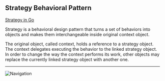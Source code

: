 ## Strategy Behavioral Pattern

[Strategy in Go](https://refactoring.guru/design-patterns/strategy/go/example#example-0)
![]()

Strategy is a behavioral design pattern that turns a set of behaviors into objects and makes them interchangeable inside original context object.

The original object, called context, holds a reference to a strategy object. The context delegates executing the behavior to the linked strategy object. In order to change the way the context performs its work, other objects may replace the currently linked strategy object with another one.


***

![Navigation]()
